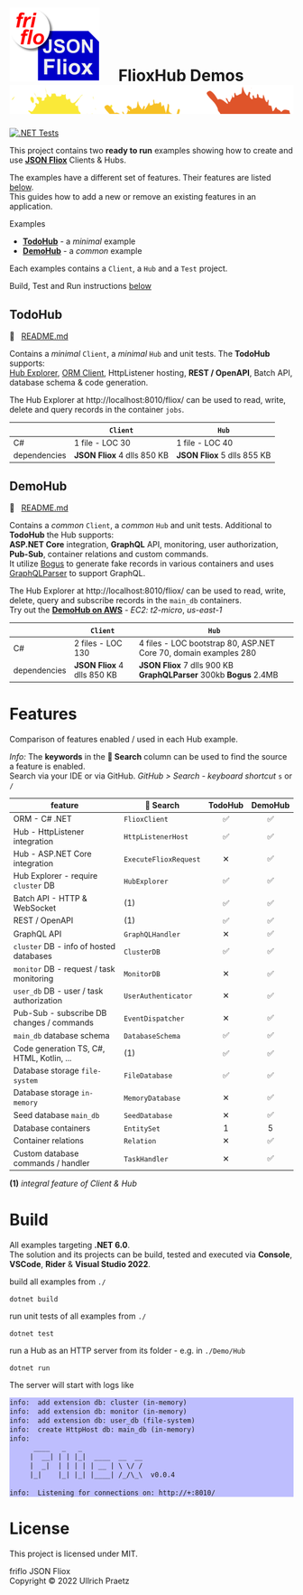 

# ![logo](docs/images/Json-Fliox.svg)     **FlioxHub Demos**      ![SPLASH](docs/images/paint-splatter.svg)

[![.NET Tests](https://github.com/friflo/FlioxHub.Demos/workflows/.NET/badge.svg)](https://github.com/friflo/FlioxHub.Demos/actions)

This project contains two **ready to run** examples showing how to create and use
[**JSON Fliox**](https://github.com/friflo/Friflo.Json.Fliox) Clients & Hubs.  

The examples have a different set of features. Their features are listed [below](#features).  
This guides how to add a new or remove an existing features in an application.

Examples
- [**TodoHub**](#todohub) - a *minimal* example
- [**DemoHub**](#demohub) - a *common* example

Each examples contains a `Client`, a `Hub` and a `Test` project.  

Build, Test and Run instructions [below](#build)

## **TodoHub**
📄   [README.md](Todo/Hub/README.md)

Contains a *minimal* `Client`, a *minimal* `Hub` and unit tests. The **TodoHub** supports:  
[Hub Explorer](https://github.com/friflo/Friflo.Json.Fliox#explorer), [ORM Client](https://github.com/friflo/Friflo.Json.Fliox#client),
HttpListener hosting, **REST / OpenAPI**, Batch API, database schema & code generation.  

The Hub Explorer at http://localhost:8010/fliox/ can be used to read, write, delete and query records in the container `jobs`.  

|              | `Client`                     | `Hub`                        |
|--------------|------------------------------|------------------------------|
| C#           | 1 file - LOC 30              | 1 file - LOC 40              |
| dependencies | **JSON Fliox** 4 dlls 850 KB | **JSON Fliox** 5 dlls 855 KB |


## **DemoHub**
📄   [README.md](Demo/Hub/README.md)

Contains a *common* `Client`, a *common* `Hub` and unit tests. Additional to **TodoHub** the Hub supports:  
**ASP.NET Core** integration, **GraphQL** API, monitoring, user authorization, **Pub-Sub**, container relations and custom commands.  
It utilize [Bogus](https://github.com/bchavez/Bogus) to generate fake records in various containers
and uses [GraphQLParser](https://github.com/graphql-dotnet/parser) to support GraphQL.

The Hub Explorer at http://localhost:8010/fliox/ can be used to read, write, delete, query and subscribe records in the `main_db` containers.  
Try out the [**DemoHub on AWS**](http://ec2-174-129-178-18.compute-1.amazonaws.com/) - *EC2: t2-micro*, *us-east-1*  

|              | `Client`                     | `Hub`                                                                  |
|--------------|------------------------------|------------------------------------------------------------------------|
| C#           | 2 files - LOC 130            | 4 files - LOC bootstrap 80, ASP.NET Core 70, domain examples 280       |
| dependencies | **JSON Fliox** 4 dlls 850 KB | **JSON Fliox** 7 dlls 900 KB  **GraphQLParser** 300kb  **Bogus** 2.4MB |


# Features

Comparison of features enabled / used in each Hub example.

*Info:*  The **keywords** in the **🔎 Search** column can be used to find the source a feature is enabled.  
Search via your IDE or via GitHub. *GitHub > Search - keyboard shortcut* `s` or `/`

| feature                                   | 🔎 Search            | TodoHub | DemoHub |
|-------------------------------------------|-----------------------|:-------:|:------:|
| ORM - C# .NET                             | `FlioxClient`         |   ✅   |   ✅   |
| Hub - HttpListener integration            | `HttpListenerHost`    |   ✅   |   ✅   |
| Hub - ASP.NET Core integration            | `ExecuteFlioxRequest` |   ✕    |   ✅   |
| Hub Explorer - require `cluster` DB       | `HubExplorer`         |   ✅   |   ✅   |
| Batch API - HTTP & WebSocket              | (1)                   |   ✅   |   ✅   |
| REST / OpenAPI                            | (1)                   |   ✅   |   ✅   |
| GraphQL API                               | `GraphQLHandler`      |   ✕    |   ✅   |
| `cluster` DB - info of hosted databases   | `ClusterDB`           |   ✅   |   ✅   |
| `monitor` DB - request / task monitoring  | `MonitorDB`           |   ✕    |   ✅   |
| `user_db` DB - user / task authorization  | `UserAuthenticator`   |   ✕    |   ✅   |
| Pub-Sub - subscribe DB changes / commands | `EventDispatcher`     |   ✕    |   ✅   |
| `main_db` database schema                 | `DatabaseSchema`      |   ✅   |   ✅   |
| Code generation TS, C#, HTML, Kotlin, ... | (1)                   |   ✅   |   ✅   |
| Database storage `file-system`            | `FileDatabase`        |   ✅   |   ✅   |
| Database storage `in-memory`              | `MemoryDatabase`      |   ✕    |   ✅   |
| Seed database `main_db`                   | `SeedDatabase`        |   ✕    |   ✅   |
| Database containers                       | `EntitySet`           |   1     |   5    |
| Container relations                       | `Relation`            |   ✕    |   ✅   |
| Custom database commands / handler        | `TaskHandler`         |   ✕    |   ✅   |

**(1)** *integral feature of Client & Hub*


# Build

All examples targeting **.NET 6.0**.  
The solution and its projects can be build, tested and executed via **Console**, **VSCode**, **Rider** & **Visual Studio 2022**.

build all examples from `./`
```
dotnet build
```

run unit tests of all examples from `./`
```console
dotnet test
```

run a Hub as an HTTP server from its folder - e.g. in `./Demo/Hub`
```console
dotnet run
```
The server will start with logs like
<div style="background-color: #0000ff40;">

```console
info:  add extension db: cluster (in-memory)
info:  add extension db: monitor (in-memory)
info:  add extension db: user_db (file-system)
info:  create HttpHost db: main_db (in-memory)
info:
      ____   _   _
     |  __| | | |_|  ____  __  __
     |  _|  | | | | | __ | \ \/ /
     |_|    |_| |_| |____| /_/\_\  v0.0.4     

info:  Listening for connections on: http://+:8010/
```
</div>

# License

This project is licensed under MIT.

friflo JSON Fliox  
Copyright © 2022 Ullrich Praetz
